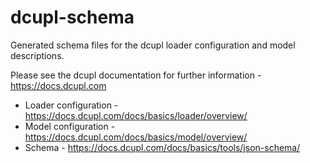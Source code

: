 # dcupl-schema
Generated schema files for the dcupl loader configuration and model descriptions.

Please see the dcupl documentation for further information - https://docs.dcupl.com

- Loader configuration - https://docs.dcupl.com/docs/basics/loader/overview/
- Model configuration - https://docs.dcupl.com/docs/basics/model/overview/
- Schema - https://docs.dcupl.com/docs/basics/tools/json-schema/
